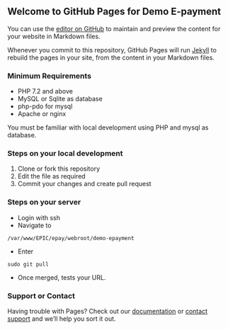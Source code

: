 ## Welcome to GitHub Pages for Demo E-payment

You can use the [editor on GitHub](https://github.com/lavasystems/demo-epayment/edit/gh-pages/index.md) to maintain and preview the content for your website in Markdown files.

Whenever you commit to this repository, GitHub Pages will run [Jekyll](https://jekyllrb.com/) to rebuild the pages in your site, from the content in your Markdown files.

### Minimum Requirements
- PHP 7.2 and above
- MySQL or Sqlite as database
- php-pdo for mysql 
- Apache or nginx

You must be familiar with local development using PHP and mysql as database. 

### Steps on your local development 
1. Clone or fork this repository 
2. Edit the file as required 
3. Commit your changes and create pull request

### Steps on your server
- Login with ssh
- Navigate to 
```console
/var/www/EPIC/epay/webroot/demo-epayment
```
- Enter 
```console
sudo git pull
```
- Once merged, tests your URL. 

### Support or Contact

Having trouble with Pages? Check out our [documentation](https://docs.github.com/categories/github-pages-basics/) or [contact support](https://support.github.com/contact) and we’ll help you sort it out.
